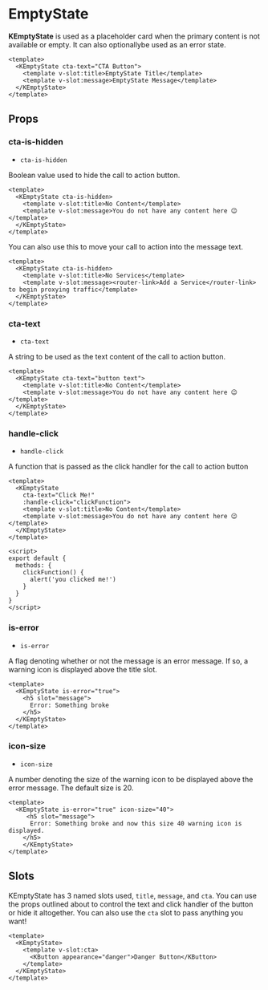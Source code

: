 # EmptyState

**KEmptyState** is used as a placeholder card when the primary content is not available or empty. It can also optionallybe used as an error state.

<template>
  <KEmptyState cta-text="CTA Button">
    <template v-slot:title>Title</template>
    <template v-slot:message>Message</template>
  </KEmptyState>
</template>

```vue
<template>
  <KEmptyState cta-text="CTA Button">
    <template v-slot:title>EmptyState Title</template>
    <template v-slot:message>EmptyState Message</template>
  </KEmptyState>
</template>
```

## Props
### cta-is-hidden
- `cta-is-hidden`

Boolean value used to hide the call to action button.

<template>
  <KEmptyState cta-is-hidden>
    <template v-slot:title>No Content</template>
    <template v-slot:message>You do not have any content here 😉️</template>
  </KEmptyState>
</template>

```vue
<template>
  <KEmptyState cta-is-hidden>
    <template v-slot:title>No Content</template>
    <template v-slot:message>You do not have any content here 😉️</template>
  </KEmptyState>
</template>
```

You can also use this to move your call to action into the message text.

<template>
  <KEmptyState cta-is-hidden>
    <template v-slot:title>No Services</template>
    <template v-slot:message><router-link to="/">Add a Service</router-link> to begin proxying traffic.</template>
  </KEmptyState>
</template>

```vue
<template>
  <KEmptyState cta-is-hidden>
    <template v-slot:title>No Services</template>
    <template v-slot:message><router-link>Add a Service</router-link> to begin proxying traffic</template>
  </KEmptyState>
</template>
```

### cta-text
- `cta-text`

A string to be used as the text content of the call to action button.

<template>
  <KEmptyState cta-text="button text">
    <template v-slot:title>No Content</template>
    <template v-slot:message>You do not have any content here 😉️</template>
  </KEmptyState>
</template>

```vue
<template>
  <KEmptyState cta-text="button text">
    <template v-slot:title>No Content</template>
    <template v-slot:message>You do not have any content here 😉️</template>
  </KEmptyState>
</template>
```

### handle-click
- `handle-click`

A function that is passed as the click handler for the call to action button

<template>
  <KEmptyState
    cta-text="Click Me!"
    :handle-click="clickFunction">
    <template v-slot:title>No Content</template>
    <template v-slot:message>You do not have any content here 😉️</template>
  </KEmptyState>
</template>

```vue
<template>
  <KEmptyState
    cta-text="Click Me!"
    :handle-click="clickFunction">
    <template v-slot:title>No Content</template>
    <template v-slot:message>You do not have any content here 😉️</template>
  </KEmptyState>
</template>

<script>
export default {
  methods: {
    clickFunction() {
      alert('you clicked me!')
    }
  }
}
</script>
```

### is-error
- `is-error`

A flag denoting whether or not the message is an error message. If so, a warning icon is displayed above the title slot.

<template>
  <KEmptyState is-error="true">
    <h5 slot="message">
      Error: Something broke
    </h5>
  </KEmptyState>
</template>

```vue
<template>
  <KEmptyState is-error="true">
    <h5 slot="message">
      Error: Something broke
    </h5>
  </KEmptyState>
</template>
```

### icon-size
- `icon-size`

A number denoting the size of the warning icon to be displayed above the error message. The default size is 20.

<template>
  <KEmptyState is-error="true" icon-size="40">
    <h5 slot="message">
      Error: Something broke and now this size 40 warning icon is displayed.
    </h5>
  </KEmptyState>
</template>

```vue
<template>
  <KEmptyState is-error="true" icon-size="40">
     <h5 slot="message">
      Error: Something broke and now this size 40 warning icon is displayed.
    </h5>
    </KEmptyState>
</template>
```

## Slots
KEmptyState has 3 named slots used, `title`, `message`, and `cta`. You can use the props outlined about to control the text and click handler of the button or hide it altogether. You can also use the `cta` slot to pass anything you want!

<template>
  <KEmptyState>
    <template v-slot:cta>
      <KButton appearance="danger">Danger Button</KButton>
    </template>
  </KEmptyState>
</template>

```vue
<template>
  <KEmptyState>
    <template v-slot:cta>
      <KButton appearance="danger">Danger Button</KButton>
    </template>
  </KEmptyState>
</template>
```

<script>
export default {
  methods: {
    clickFunction() {
      alert('you clicked me!')
    }
  }
}
</script>
